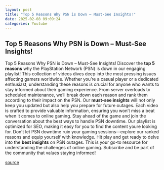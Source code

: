 ```yaml
---
layout: post
title: "Top 5 Reasons Why PSN is Down – Must-See Insights!"
date: 2025-02-08 09:09:24
categories: Youtube
---
```


## Top 5 Reasons Why PSN is Down – Must-See Insights!

Top 5 Reasons Why PSN is Down – Must-See Insights!
Discover the **top 5 reasons** why the PlayStation Network (PSN) is down in our engaging playlist! This collection of videos dives deep into the most pressing issues affecting gamers worldwide. Whether you’re a casual player or a dedicated enthusiast, understanding these reasons is crucial for anyone who wants to stay informed about their gaming experience.
From server overloads to scheduled maintenance, we’ll break down each reason and rank them according to their impact on the PSN. Our **must-see insights** will not only keep you updated but also help you prepare for future outages. Each video is crafted to provide valuable information, ensuring you won’t miss a beat when it comes to online gaming.
Stay ahead of the game and join the conversation about the best ways to handle PSN downtime. Our playlist is optimized for SEO, making it easy for you to find the content youre looking for. Don’t let PSN downtime ruin your gaming sessions—explore our ranked reasons and equip yourself with knowledge.
Hit play and get ready to delve into the **best insights** on PSN outages. This is your go-to resource for understanding the challenges of online gaming. Subscribe and be part of the community that values staying informed!

[source](https://www.youtube.com/playlist?list=PL0poWxL9BNDSnKBFBq6CUi7tL3kbF7jN-)